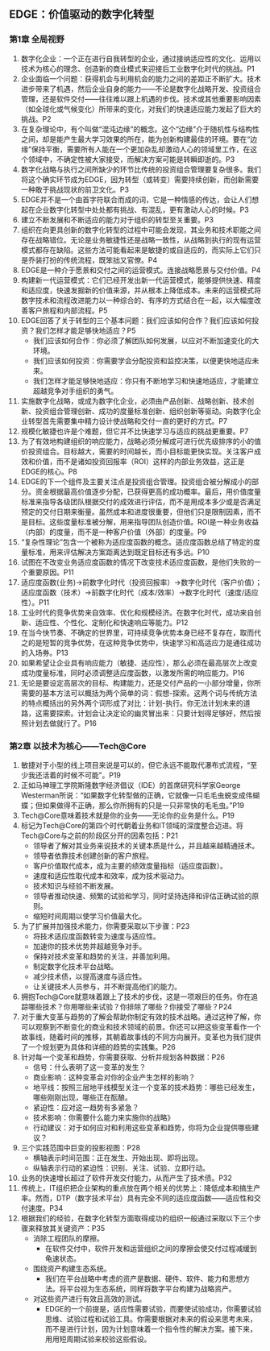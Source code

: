 ## EDGE：价值驱动的数字化转型

### 第1章 全局视野

1. 数字化企业：一个正在进行自我转型的企业，通过接纳适应性的文化、运用以技术为核心的理念、创造新的商业模式来迎接后工业数字化时代的挑战。P1
2. 企业面临一个问题：获得机会与利用机会的能力之间的差距正不断扩大。技术进步带来了机遇，然后企业自身的能力——不论是数字化战略开发、投资组合管理，还是软件交付——往往难以跟上机遇的步伐。技术或其他重要影响因素（如全球化或气候变化）所带来的变化，对我们的快速适应能力发起了巨大的挑战。P2
3. 在复杂理论中，有个叫做“混沌边缘”的概念。这个“边缘”介于随机性与结构性之间，却是能产生最大学习效果的所在，能为创新构建最佳的环境。要在“边缘”保持平衡，需要所有人能在一个更加杂乱却激动人心的领域里工作，在这个领域中，不确定性被大家接受，而解决方案可能是转瞬即逝的。P3
4. 数字化战略与执行之间所缺少的环节比传统的投资组合管理要复杂很多。我们将这个确实环节成为EDGE，因为转型（或转变）需要持续创新，而创新需要一种敢于挑战现状的前卫文化。P3
5. EDGE并不是一个由首字符联合而成的词，它是一种情感的传达，会让人们想起在企业数字化转型中处处都有挑战、有混乱，更有激动人心的时候。P3
6. 建立不断发展和不断适应的能力对于组织的转型至关重要。P3
7. 组织在向更具创新的数字化转型的过程中可能会发现，其业务和技术职能之间存在战略错位。无论是业务敏捷性还是战略一致性，从战略到执行的现有运营模式都存在缺陷。这些方法可能看起来是敏捷的或自适应的，而实际上它们只是乔装打扮的传统流程，既笨拙又官僚。P4
8. EDGE是一种介于愿景和交付之间的运营模式。连接战略愿景与交付价值。P4
9. 构建新一代运营模式：它们已经开发出新一代运营模式，能够提供快速、精度和适应度，快速发掘新的价值来源，并从根本上降低成本。未来的运营模式将数字技术和流程改进能力以一种综合的、有序的方式结合在一起，以大幅度改善客户旅程和内部流程。P5
10. EDGE回答了关于转型的三个基本问题：我们应该如何合作？我们应该如何投资？我们怎样才能足够快地适应？P5
    * 我们应该如何合作：你必须了解团队如何发展，以应对不断加速变化的大环境。
    * 我们应该如何投资：你需要学会分配投资和监控决策，以便更快地适应未来。
    * 我们怎样才能足够快地适应：你只有不断地学习和快速地适应，才能建立超越竞争对手组织的勇气。
11. 实施数字化战略，或成为数字化企业，必须由产品创新、战略创新、技术创新、投资组合管理创新、成功的度量标准创新、组织创新等驱动。向数字化企业转型首先需要集中精力设计使战略和交付一直的更好的方式。P7
12. 规模化敏捷也许是个难题，但它并不比快速学习与适应的挑战更重要。P7
13. 为了有效地构建组织的响应能力，战略必须分解成可进行优先级排序的小的值价投资组合。目标越大，需要的时间越长，而小目标能更快实现。关注客户成效和价值，而不是诸如投资回报率（ROI）这样的内部业务效益，这正是EDGE的核心。P8
14. EDGE的下一个组件及主要关注点是投资组合管理。投资组合被分解成小的部分。资金根据最高价值逐步分配，已获得更高的成功概率。最后，用价值度量标准来指导各级团队根据交付的成效进行评估，而不是用成本多少或是否满足预定的交付日期来衡量。虽然成本和进度很重要，但他们只是限制因素，而不是目标。这些度量标准被分解，用来指导团队创造价值。ROI是一种业务收益（内部）的度量，而不是一种客户价值（外部）的度量。P9
15. “复杂性理论”包含一个被称为适应度函数的概念。适应度函数总结了特定的度量标准，用来评估解决方案距离达到既定目标还有多远。P10
16. 试图在不改变业务适应度函数的情况下改变技术适应度函数，是他们失败的一个重要原因。P11
17. 适应度函数(业务)->前数字化时代（投资回报率）->数字化时代（客户价值）；适应度函数（技术）->前数字化时代（成本/效率）->数字化时代（速度/适应性）。P11
18. 工业时代的竞争优势来自效率、优化和规模经济。在数字化时代，成功来自创新、适应性、个性化、定制化和快速响应等能力。P12
19. 在当今快节奏、不确定的世界里，可持续竞争优势本身已经不复存在，取而代之的是短暂的竞争优势，在这种竞争优势中，快速学习和高适应力是通往成功的入场券。P13
20. 如果希望让企业具有响应能力（敏捷、适应性），那么必须在最高层次上改变成功度量标准，同时必须调整适应度函数，以激发所需的响应能力。P16
21. 无论是要设定高层次的目标、构建能力，还是交付产品的一小部分增量，你所需要的基本方法可以概括为两个简单的词：假想-探索。这两个词与传统方法的特点概括出的另外两个词形成了对比：计划-执行。你无法计划未来的道路，这需要探索。计划会让决定论的幽灵冒出来：只要计划得足够好，然后按照计划去做就行了。P16

### 第2章 以技术为核心——Tech@Core

1. 敏捷对于小型的线上项目来说是可以的，但它永远不能取代瀑布式流程，“至少我还活着的时候不可能”。P19
2. 正如马神理工学院斯隆数字经济倡议（IDE）的首席研究科学家George Westerman所说：“如果数字化转型做的正确，它就像一只毛毛虫蜕变成伟蝴蝶；但如果做得不正确，那么你所拥有的只是一只非常快的毛毛虫。”P19
3. Tech@Core意味着技术就是你的业务——无论你的业务是什么。P19
4. 标记为Tech@Core的第四个时代朝着业务和IT领域的深度整合迈进。将Tech@Core与之前的阶段区分开的因素包括：P21
    * 领导者了解对其业务来说技术的关键本质是什么，并且越来越精通技术。
    * 领导者依靠技术创建创新的客户旅程。
    * 客户价值取代成本，成为主要的绩效度量指标（适应度函数）。
    * 速度和适应性取代成本和效率，成为技术驱动力。
    * 技术知识与经验不断发展。
    * 领导者推动快速、频繁的试验和学习，同时坚持选择和评估正确试验的原则。
    * 缩短时间周期以使学习价值最大化。
5. 为了扩展并加强技术能力，你需要采取以下步骤：P23
    * 将技术适应度函数转变为速度与适应性。
    * 加速你的技术优势并超越竞争对手。
    * 保持对技术变革和趋势的关注，并善加利用。
    * 制定数字化技术平台战略。
    * 减少技术债，以提高速度与适应性。
    * 让关键技术人员参与，并不断提高他们的能力。
6. 拥抱Tech@Core就意味着跟上了技术的步伐，这是一项艰巨的任务。你在追踪哪些技术？你用哪些来试验？你排除了哪些？你接受了哪些？P24
7. 对于重大变革与趋势的了解会帮助你制定有效的技术战略。通过这种了解，你可以观察到不断变化的商业和技术领域的前景。你还可以把这些变革看作一个故事线，随着时间的推移，其朝着故事线的不同方向展开。变革也为我们提供了一个规划更为具体和详细的趋势的实践集。P26
8. 针对每一个变革和趋势，你需要获取、分析并规划各种数据：P26
    * 信号：什么表明了这一变革的发生？
    * 商业影响：这种变革会对你的企业产生怎样的影响？
    * 地平线：按照三层地平线模型关注一个变革的技术趋势：哪些已经发生，哪些刚刚出现，哪些正在酝酿。
    * 紧迫性：应对这一趋势有多紧急？
    * 技术影响：你需要什么能力来实施你的战略》
    * 行动建议：对于如何应对和利用这些变革和趋势，你将为企业提供哪些建议？
9. 三个实践范围中巨变的投影视图：P28
    * 横轴表示时间范围：正在发生、开始出现、即将出现。
    * 纵轴表示行动的紧迫性：识别、关注、试验、立即行动。
10. 业务的快速增长超过了软件开发交付能力，从而产生了技术债。P32
11. 传统上，IT组织把企业架构的重点放在两个相关的优势上：降低成本和搞生产率。然而，DTP（数字技术平台）具有完全不同的适应度函数——适应性和交付速度。P34
12. 根据我们的经验，在数字化转型方面取得成功的组织一般通过采取以下三个步骤来释放其关键资产：P35
    * 消除工程团队的摩擦。
        * 在软件交付中，软件开发和运营组织之间的摩擦会使交付过程减缓到龟速状态。
    * 围绕资产构建生态系统。
        * 我们在平台战略中考虑的资产是数据、硬件、软件、能力和思想方法。将平台视为生态系统，同样将数字平台构建为战略资产。
    * 对这些资产进行有效且高效的测试。
        * EDGE的一个前提是，适应性需要试验，而要使试验成功，你需要试验思维、试验过程和试验工具。你需要根据对未来的假设来思考未来，而不是进行计划，因为计划意味着一个指令性的解决方案。接下来，用用短周期试验来校验这些假设。